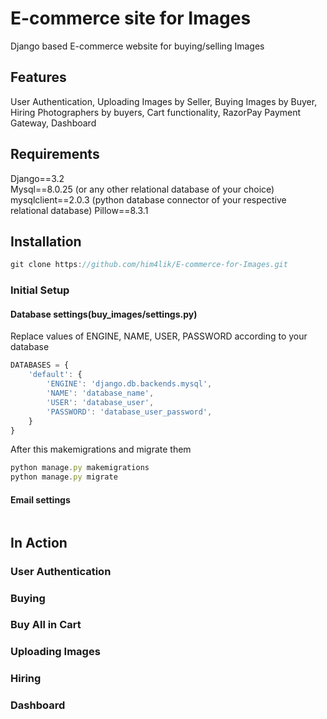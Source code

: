 # E-commerce site for Images
Django based E-commerce website for buying/selling Images

## Features
User Authentication, Uploading Images by Seller, Buying Images by Buyer, Hiring Photographers by buyers, Cart functionality, RazorPay Payment Gateway, Dashboard

## Requirements
Django==3.2<br/>
Mysql==8.0.25 (or any other relational database of your choice)<br/>
mysqlclient==2.0.3 (python database connector of your respective relational database)
Pillow==8.3.1

## Installation
```javascript
git clone https://github.com/him4lik/E-commerce-for-Images.git
```
### Initial Setup
#### Database settings(buy_images/settings.py)
Replace values of ENGINE, NAME, USER, PASSWORD according to your database
```javascript
DATABASES = {
    'default': {
        'ENGINE': 'django.db.backends.mysql',
        'NAME': 'database_name',
        'USER': 'database_user',
        'PASSWORD': 'database_user_password',
    }
}
```
After this makemigrations and migrate them
```javascript
python manage.py makemigrations
python manage.py migrate
```
#### Email settings
```javascript

```

## In Action
### User Authentication
### Buying
### Buy All in Cart
### Uploading Images
### Hiring
### Dashboard
